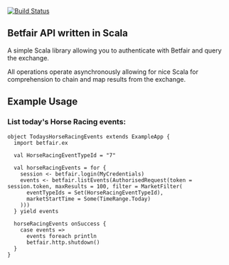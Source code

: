 [![Build Status](https://secure.travis-ci.org/oxlade39/scala-betfair.png)](http://travis-ci.org/oxlade39/scala-betfair)

Betfair API written in Scala
----------------------------

A simple Scala library allowing you to authenticate with Betfair and query the exchange.

All operations operate asynchronously allowing for nice Scala for comprehension to chain and map results from the exchange. 


Example Usage
-------------

### List today's Horse Racing events:

    object TodaysHorseRacingEvents extends ExampleApp {
      import betfair.ex
      
      val HorseRacingEventTypeId = "7"
    
      val horseRacingEvents = for {
        session <- betfair.login(MyCredentials)
        events <- betfair.listEvents(AuthorisedRequest(token = session.token, maxResults = 100, filter = MarketFilter(
          eventTypeIds = Set(HorseRacingEventTypeId),
          marketStartTime = Some(TimeRange.Today)
        )))
      } yield events
    
      horseRacingEvents onSuccess {
        case events =>
          events foreach println
          betfair.http.shutdown()
      }
    }